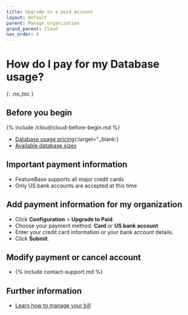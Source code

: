 ```yaml
---
title: Upgrade to a paid account
layout: default
parent: Manage organization
grand_parent: Cloud
nav_order: 4
---
```


# How do I pay for my Database usage?
{: .no_toc }

## Before you begin

{% include /cloud/cloud-before-begin.md %}

* [Database usage pricing](https://www.featurebase.com/pricing){:target="\_blank:}
* [Available database sizes](https://docs.featurebase.com/docs/cloud/cloud-databases/cloud-db-shape/)

## Important payment information

* FeatureBase supports all major credit cards
* Only US bank accounts are accepted at this time

## Add payment information for my organization

* Click **Configuration** > **Upgrade to Paid**.
* Choose your payment method: **Card** or **US bank account**
* Enter your credit card information or your bank account details.
* Click **Submit**.

## Modify payment or cancel account

* {% include contact-support.md %}

## Further information

* [Learn how to manage your bill](/docs/cloud/cloud-org/cloud-org-billing/)
